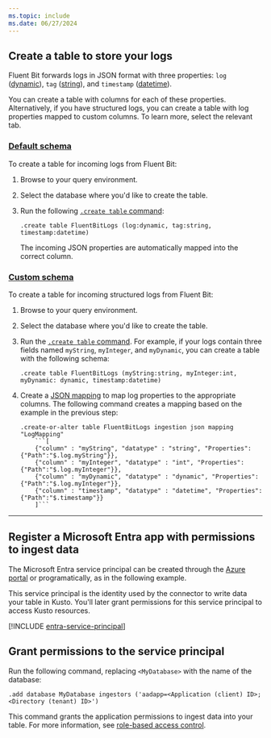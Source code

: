 ```yaml
---
ms.topic: include
ms.date: 06/27/2024
---
```

## Create a table to store your logs

Fluent Bit forwards logs in JSON format with three properties: `log` ([dynamic](../../kusto/query/scalar-data-types/dynamic.md)), `tag` ([string](../../kusto/query/scalar-data-types/string.md)), and `timestamp` ([datetime](../../kusto/query/scalar-data-types/datetime.md)).

You can create a table with columns for each of these properties. Alternatively, if you have structured logs, you can create a table with log properties mapped to custom columns. To learn more, select the relevant tab.

### [Default schema](#tab/default)

To create a table for incoming logs from Fluent Bit:

1. Browse to your query environment.
1. Select the database where you'd like to create the table.
1. Run the following [`.create table` command](../../kusto/management/create-table-command.md):

    ```kusto
    .create table FluentBitLogs (log:dynamic, tag:string, timestamp:datetime)
    ```

   The incoming JSON properties are automatically mapped into the correct column.
    
### [Custom schema](#tab/custom)

To create a table for incoming structured logs from Fluent Bit:

1. Browse to your query environment.
1. Select the database where you'd like to create the table.
1. Run the [`.create table` command](../../kusto/management/create-table-command.md). For example, if your logs contain three fields named `myString`, `myInteger`, and `myDynamic`, you can create a table with the following schema:

    ```kusto
    .create table FluentBitLogs (myString:string, myInteger:int, myDynamic: dynamic, timestamp:datetime)
    ```

1. Create a [JSON mapping](../../kusto/management/mappings.md) to map log properties to the appropriate columns. The following command creates a mapping based on the example in the previous step:

    ```kusto
    .create-or-alter table FluentBitLogs ingestion json mapping "LogMapping" 
        ```[
        {"column" : "myString", "datatype" : "string", "Properties":{"Path":"$.log.myString"}},
        {"column" : "myInteger", "datatype" : "int", "Properties":{"Path":"$.log.myInteger"}}, 
        {"column" : "myDynamic", "datatype" : "dynamic", "Properties":{"Path":"$.log.myInteger"}}, 
        {"column" : "timestamp", "datatype" : "datetime", "Properties":{"Path":"$.timestamp"}} 
        ]```
    ```

---

## Register a Microsoft Entra app with permissions to ingest data

The Microsoft Entra service principal can be created through the [Azure portal](/azure/active-directory/develop/howto-create-service-principal-portal) or programatically, as in the following example.

This service principal is the identity used by the connector to write data your table in Kusto. You'll later grant permissions for this service principal to access Kusto resources.

[!INCLUDE [entra-service-principal](../entra-service-principal.md)]


## Grant permissions to the service principal

Run the following command, replacing `<MyDatabase>` with the name of the database:

```kusto
.add database MyDatabase ingestors ('aadapp=<Application (client) ID>;<Directory (tenant) ID>')
```

This command grants the application permissions to ingest data into your table. For more information, see [role-based access control](../../kusto/access-control/role-based-access-control.md).

